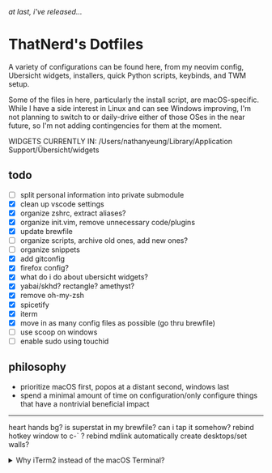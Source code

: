 *at last, i've released...*

# ThatNerd's Dotfiles

A variety of configurations can be found here, from my neovim config, Ubersicht
widgets, installers, quick Python scripts, keybinds, and TWM setup.

Some of the files in here, particularly the install script, are macOS-specific.
While I have a side interest in Linux and can see Windows improving, I'm not
planning to switch to or daily-drive either of those OSes in the near future, so
I'm not adding contingencies for them at the moment.


WIDGETS CURRENTLY IN:
/Users/nathanyeung/Library/Application Support/Übersicht/widgets


## todo
- [ ] split personal information into private submodule
- [x] clean up vscode settings
- [x] organize zshrc, extract aliases?
- [x] organize init.vim, remove unnecessary code/plugins
- [x] update brewfile
- [ ] organize scripts, archive old ones, add new ones?
- [ ] organize snippets
- [x] add gitconfig
- [x] firefox config?
- [x] what do i do about ubersicht widgets?
- [x] yabai/skhd? rectangle? amethyst?
- [x] remove oh-my-zsh
- [x] spicetify
- [x] iterm
- [x] move in as many config files as possible (go thru brewfile)
- [ ] use scoop on windows
- [ ] enable sudo using touchid

## philosophy
- prioritize macOS first, popos at a distant second, windows last
- spend a minimal amount of time on configuration/only configure things that
  have a nontrivial beneficial impact
---

heart hands bg?
is superstat in my brewfile? can i tap it somehow?
rebind hotkey window to c-` ?
rebind mdlink
automatically create desktops/set walls?



<details>
<summary>Why iTerm2 instead of the macOS Terminal?</summary>

- hotkey window
- shell integration
- better tab/title bar aesthetic, imo
- advanced paste continually saving my life
- `cmd-opt-a` to receive a notification when a command finishes running (this is
  a lifesaver when doing big package updates, cloning giant repos, etc)
- `cmd-;` to autocomplete
- split view (ever wanted to run your frontend and backend in dev and see both
  processes at once?)
    - yes, i know i could use tmux. no, i can't be bothered.

Other terminal apps are either too fancy or don't have the native feel that
iTerm has.
</details>
